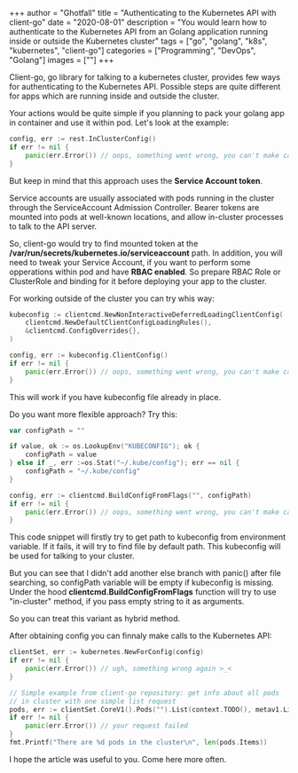 +++
author = "Ghotfall"
title = "Authenticating to the Kubernetes API with client-go"
date = "2020-08-01"
description = "You would learn how to authenticate to the Kubernetes API from an Golang application running inside or outside the Kubernetes cluster"
tags = ["go", "golang", "k8s", "kubernetes", "client-go"]
categories = ["Programming", "DevOps", "Golang"]
images = [""]
+++

Client-go, go library for talking to a kubernetes cluster, provides few ways for authenticating to the Kubernetes API. Possible steps are quite different for apps which are running inside and outside the cluster.

Your actions would be quite simple if you planning to pack your golang app in container and use it within pod. Let's look at the example:

```go
config, err := rest.InClusterConfig()
if err != nil {
	panic(err.Error()) // oops, something went wrong, you can't make calls to k8s API :(
}
```

But keep in mind that this approach uses the **Service Account token**.

Service accounts are usually associated with pods running in the cluster through the ServiceAccount Admission Controller. Bearer tokens are mounted into pods at well-known locations, and allow in-cluster processes to talk to the API server.

So, client-go would try to find mounted token at the **/var/run/secrets/kubernetes.io/serviceaccount** path. In addition, you will need to tweak your Service Account, if you want to perform some opperations within pod and have **RBAC enabled**. So prepare RBAC Role or ClusterRole and binding for it before deploying your app to the cluster.

For working outside of the cluster you can try whis way:

```go
kubeconfig := clientcmd.NewNonInteractiveDeferredLoadingClientConfig(
    clientcmd.NewDefaultClientConfigLoadingRules(),
    &clientcmd.ConfigOverrides{},
)

config, err := kubeconfig.ClientConfig()
if err != nil {
	panic(err.Error()) // oops, something went wrong, you can't make calls to k8s API :(
}
```

This will work if you have kubeconfig file already in place.

Do you want more flexible approach? Try this:

```go
var configPath = ""

if value, ok := os.LookupEnv("KUBECONFIG"); ok {
    configPath = value
} else if _, err :=os.Stat("~/.kube/config"); err == nil {
	configPath = "~/.kube/config"
}

config, err := clientcmd.BuildConfigFromFlags("", configPath)
if err != nil {
	panic(err.Error()) // oops, something went wrong, you can't make calls to k8s API :(
}
```

This code snippet will firstly try to get path to kubeconfig from environment variable. If it fails, it will try to find file by default path. This kubeconfig will be used for talking to your cluster.

But you can see that I didn't add another else branch with panic() after file searching, so configPath variable will be empty if kubeconfig is missing. Under the hood **clientcmd.BuildConfigFromFlags** function will try to use "in-cluster" method, if you pass empty string to it as arguments.

So you can treat this variant as hybrid method.

After obtaining config you can finnaly make calls to the Kubernetes API:

```go
clientSet, err := kubernetes.NewForConfig(config)
if err != nil {
	panic(err.Error()) // ugh, something wrong again >_<
}

// Simple example from client-go repository: get info about all pods
// in cluster with one simple list request
pods, err := clientSet.CoreV1().Pods("").List(context.TODO(), metav1.ListOptions{})
if err != nil {
	panic(err.Error()) // your request failed 
}
fmt.Printf("There are %d pods in the cluster\n", len(pods.Items))
```

I hope the article was useful to you. Come here more often.